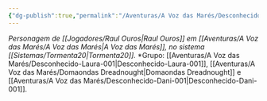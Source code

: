 ```yaml
---
{"dg-publish":true,"permalink":"/Aventuras/A Voz das Marés/Desconhecido-Ouros-001/","noteIcon":"","created":"2025-10-13T17:42:11.164-03:00"}
---
```


*Personagem de [[Jogadores/Raul Ouros\|Raul Ouros]] em [[Aventuras/A Voz das Marés/A Voz das Marés\|A Voz das Marés]], no sistema [[Sistemas/Tormenta20\|Tormenta20]].*
*Grupo:  [[Aventuras/A Voz das Marés/Desconhecido-Laura-001\|Desconhecido-Laura-001]], [[Aventuras/A Voz das Marés/Domaondas Dreadnought\|Domaondas Dreadnought]] e [[Aventuras/A Voz das Marés/Desconhecido-Dani-001\|Desconhecido-Dani-001]].